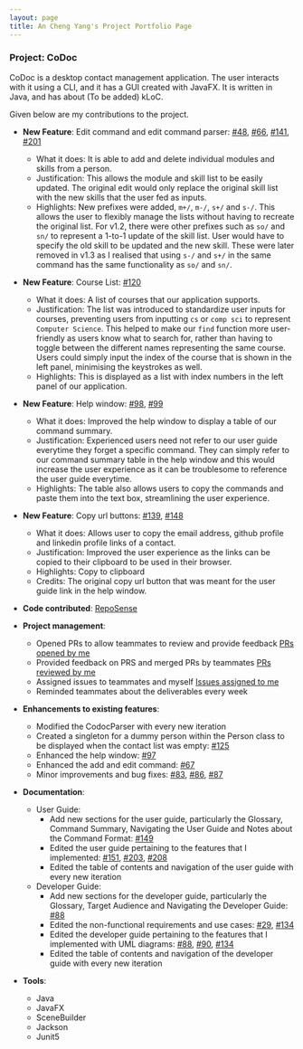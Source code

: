 ```yaml
---
layout: page
title: An Cheng Yang's Project Portfolio Page
---
```


### Project: CoDoc

CoDoc is a desktop contact management application. The user interacts with it using a CLI, and it has a GUI created with JavaFX. It is written in Java, and has about (To be added) kLoC.

Given below are my contributions to the project.

* **New Feature**: Edit command and edit command parser: [#48](https://github.com/AY2223S2-CS2103T-F12-2/tp/pull/48), [#66](https://github.com/AY2223S2-CS2103T-F12-2/tp/pull/66), [#141](https://github.com/AY2223S2-CS2103T-F12-2/tp/pull/141), [#201](https://github.com/AY2223S2-CS2103T-F12-2/tp/pull/201)
    * What it does: It is able to add and delete individual modules and skills from a person.
    * Justification: This allows the module and skill list to be easily updated. The original edit would only replace the original skill list with the new skills that the user fed as inputs.
    * Highlights: New prefixes were added, `m+/`, `m-/`, `s+/` and `s-/`. This allows the user to flexibly manage the lists without having to recreate the original list. For v1.2, there were other prefixes such as `so/` and `sn/` to represent a 1-to-1 update of the skill list. User would have to specify the old skill to be updated and the new skill. These were later removed in v1.3 as I realised that using `s-/` and `s+/` in the same command has the same functionality as `so/` and `sn/`.

* **New Feature**: Course List: [#120](https://github.com/AY2223S2-CS2103T-F12-2/tp/pull/120)
  * What it does: A list of courses that our application supports.
  * Justification: The list was introduced to standardize user inputs for courses, preventing users from inputting `cs` or `comp sci` to represent `Computer Science`. This helped to make our `find` function more user-friendly as users know what to search for, rather than having to toggle between the different names representing the same course. Users could simply input the index of the course that is shown in the left panel, minimising the keystrokes as well.
  * Highlights: This is displayed as a list with index numbers in the left panel of our application.

* **New Feature**: Help window: [#98](https://github.com/AY2223S2-CS2103T-F12-2/tp/pull/98), [#99](https://github.com/AY2223S2-CS2103T-F12-2/tp/pull/99)
  * What it does: Improved the help window to display a table of our command summary.
  * Justification: Experienced users need not refer to our user guide everytime they forget a specific command. They can simply refer to our command summary table in the help window and this would increase the user experience as it can be troublesome to reference the user guide everytime.
  * Highlights: The table also allows users to copy the commands and paste them into the text box, streamlining the user experience.

* **New Feature**: Copy url buttons: [#139](https://github.com/AY2223S2-CS2103T-F12-2/tp/pull/139), [#148](https://github.com/AY2223S2-CS2103T-F12-2/tp/pull/148)
  * What it does: Allows user to copy the email address, github profile and linkedin profile links of a contact.
  * Justification: Improved the user experience as the links can be copied to their clipboard to be used in their browser.
  * Highlights: Copy to clipboard
  * Credits: The original copy url button that was meant for the user guide link in the help window.

* **Code contributed**: [RepoSense](https://nus-cs2103-ay2223s2.github.io/tp-dashboard/?search=&sort=groupTitle&sortWithin=title&timeframe=commit&mergegroup=&groupSelect=groupByRepos&breakdown=true&checkedFileTypes=docs~functional-code~test-code~other&since=2023-02-17&tabOpen=true&tabType=zoom&zA=anchengyang&zR=AY2223S2-CS2103T-F12-2%2Ftp%5Bmaster%5D&zACS=247.67299412915852&zS=2023-02-17&zFS=&zU=2023-04-05&zMG=false&zFTF=commit&zFGS=groupByRepos&zFR=false)

* **Project management**:
    * Opened PRs to allow teammates to review and provide feedback [PRs opened by me](https://github.com/AY2223S2-CS2103T-F12-2/tp/pulls?q=is%3Apr+author%3A%40me+is%3Aclosed) 
    * Provided feedback on PRS and merged PRs by teammates [PRs reviewed by me](https://github.com/AY2223S2-CS2103T-F12-2/tp/pulls?q=is%3Apr+is%3Aclosed+reviewed-by%3A%40me)
    * Assigned issues to teammates and myself [Issues assigned to me](https://github.com/AY2223S2-CS2103T-F12-2/tp/issues?q=is%3Aissue+assignee%3Aanchengyang)
    * Reminded teammates about the deliverables every week

* **Enhancements to existing features**:
    * Modified the CodocParser with every new iteration
    * Created a singleton for a dummy person within the Person class to be displayed when the contact list was empty: [#125](https://github.com/AY2223S2-CS2103T-F12-2/tp/pull/125)
    * Enhanced the help window: [#97](https://github.com/AY2223S2-CS2103T-F12-2/tp/pull/97)
    * Enhanced the add and edit command: [#67](https://github.com/AY2223S2-CS2103T-F12-2/tp/pull/67)
    * Minor improvements and bug fixes: [#83](https://github.com/AY2223S2-CS2103T-F12-2/tp/pull/83), [#86](https://github.com/AY2223S2-CS2103T-F12-2/tp/pull/86), [#87](https://github.com/AY2223S2-CS2103T-F12-2/tp/pull/87)

* **Documentation**:
    * User Guide:
        * Add new sections for the user guide, particularly the Glossary, Command Summary, Navigating the User Guide and Notes about the Command Format: [#149](https://github.com/AY2223S2-CS2103T-F12-2/tp/pull/149)
        * Edited the user guide pertaining to the features that I implemented: [#151](https://github.com/AY2223S2-CS2103T-F12-2/tp/pull/151), [#203](https://github.com/AY2223S2-CS2103T-F12-2/tp/pull/203), [#208](https://github.com/AY2223S2-CS2103T-F12-2/tp/pull/208)
        * Edited the table of contents and navigation of the user guide with every new iteration
    * Developer Guide:
        * Add new sections for the developer guide, particularly the Glossary, Target Audience and Navigating the Developer Guide: [#88](https://github.com/AY2223S2-CS2103T-F12-2/tp/pull/88)
        * Edited the non-functional requirements and use cases: [#29](https://github.com/AY2223S2-CS2103T-F12-2/tp/pull/29), [#134](https://github.com/AY2223S2-CS2103T-F12-2/tp/pull/134)
        * Edited the developer guide pertaining to the features that I implemented with UML diagrams: [#88](https://github.com/AY2223S2-CS2103T-F12-2/tp/pull/88), [#90](https://github.com/AY2223S2-CS2103T-F12-2/tp/pull/90), [#134](https://github.com/AY2223S2-CS2103T-F12-2/tp/pull/134)
        * Edited the table of contents and navigation of the developer guide with every new iteration

* **Tools**:
    * Java
    * JavaFX
    * SceneBuilder
    * Jackson
    * Junit5
